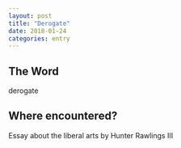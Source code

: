 ```yaml
---
layout: post
title: "Derogate"
date: 2018-01-24
categories: entry
---
```

## The Word
derogate

## Where encountered?
Essay about the liberal arts by Hunter Rawlings III
